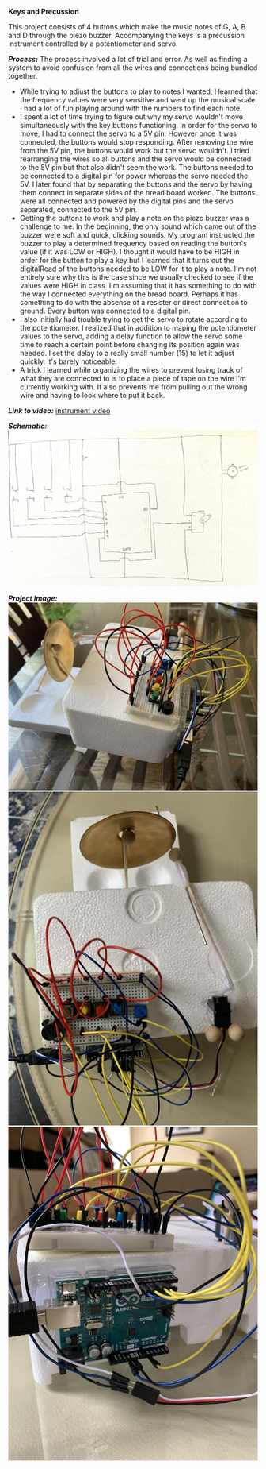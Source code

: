 
**Keys and Precussion**

This project consists of 4 buttons which make the music notes of G, A, B and D through the piezo buzzer. Accompanying the keys is a precussion instrument controlled by a potentiometer and servo. 

***Process:***
The process involved a lot of trial and error. As well as finding a system to avoid confusion from all the wires and connections being bundled together.
- While trying to adjust the buttons to play to notes I wanted, I learned that the frequency values were very sensitive and went up the musical scale. I had a lot of fun playing around with the numbers to find each note. 
- I spent a lot of time trying to figure out why my servo wouldn't move simultaneously with the key buttons functioning. In order for the servo to move, I had to connect the servo to a 5V pin. However once it was connected, the buttons would stop responding. After removing the wire from the 5V pin, the buttons would work but the servo wouldn't. I tried rearranging the wires so all buttons and the servo would be connected to the 5V pin but that also didn't seem the work. The buttons needed to be connected to a digital pin for power whereas the servo needed the 5V. I later found that by separating the buttons and the servo by having them connect in separate sides of the bread board worked. The buttons were all connected and powered by the digital pins and the servo separated, connected to the 5V pin. 
- Getting the buttons to work and play a note on the piezo buzzer was a challenge to me. In the beginning, the only sound which came out of the buzzer were soft and quick, clicking sounds. My program instructed the buzzer to play a determined frequency based on reading the button's value (if it was LOW or HIGH). I thought it would have to be HIGH in order for the button to play a key but I learned that it turns out the digitalRead of the buttons needed to be LOW for it to play a note. I'm not entirely sure why this is the case since we usually checked to see if the values were HIGH in class. I'm assuming that it has something to do with the way I connected everything on the bread board. Perhaps it has something to do with the absense of a resister or direct connection to ground. Every button was connected to a digital pin.
- I also initially had trouble trying to get the servo to rotate according to the potentiometer. I realized that in addition to maping the potentiometer values to the servo, adding a delay function to allow the servo some time to reach a certain point before changing its position again was needed. I set the delay to a really small number (15) to let it adjust quickly, it's barely noticeable. 
- A trick I learned while organizing the wires to prevent losing track of what they are connected to is to place a piece of tape on the wire I'm currently working with. It also prevents me from pulling out the wrong wire and having to look where to put it back. 

***Link to video:*** 
[instrument video](https://youtu.be/RgEzpMnkCD0) 

***Schematic:*** 
![](instrument_schematic.jpeg)

***Project Image:***
![](side.jpeg)
![](breadboard.jpeg)
![](arduino.jpeg)

